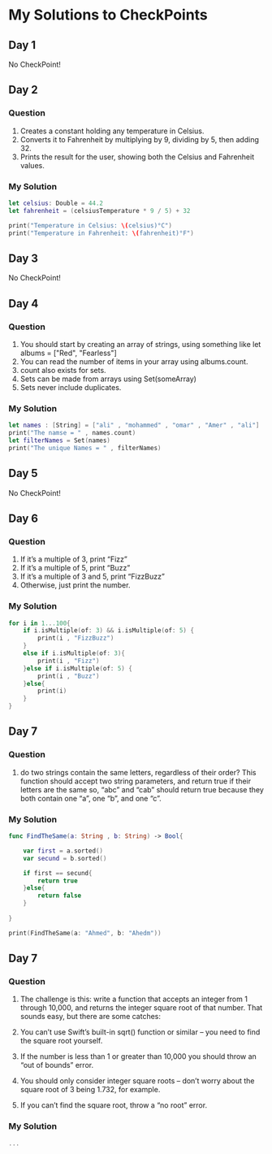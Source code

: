 # My Solutions to CheckPoints

## Day 1
No CheckPoint!

## Day 2

### Question
1. Creates a constant holding any temperature in Celsius.
2. Converts it to Fahrenheit by multiplying by 9, dividing by 5, then adding 32.
3. Prints the result for the user, showing both the Celsius and Fahrenheit values.

### My Solution

```swift
let celsius: Double = 44.2
let fahrenheit = (celsiusTemperature * 9 / 5) + 32

print("Temperature in Celsius: \(celsius)°C")
print("Temperature in Fahrenheit: \(fahrenheit)°F")
```
## Day 3
No CheckPoint!

## Day 4

### Question
1. You should start by creating an array of strings, using something like let albums = ["Red", "Fearless"]
2. You can read the number of items in your array using albums.count.
3. count also exists for sets.
4. Sets can be made from arrays using Set(someArray)
5. Sets never include duplicates.


### My Solution

```swift
let names : [String] = ["ali" , "mohammed" , "omar" , "Amer" , "ali"]
print("The namse = " , names.count)
let filterNames = Set(names)
print("The unique Names = " , filterNames)
```

## Day 5
No CheckPoint!

## Day 6

### Question
1. If it’s a multiple of 3, print “Fizz”
2. If it’s a multiple of 5, print “Buzz”
3. If it’s a multiple of 3 and 5, print “FizzBuzz”
4. Otherwise, just print the number.


### My Solution

```swift
for i in 1...100{
    if i.isMultiple(of: 3) && i.isMultiple(of: 5) {
        print(i , "FizzBuzz")
    }
    else if i.isMultiple(of: 3){
        print(i , "Fizz")
    }else if i.isMultiple(of: 5) {
        print(i , "Buzz")
    }else{
        print(i)
    }
}
```

## Day 7

### Question
1. do two strings contain the same letters, regardless of their order? This function should accept two string parameters, and return true if their letters are the same so, “abc” and “cab” should return true because they both contain one “a”, one “b”, and one “c”.


### My Solution

```swift
func FindTheSame(a: String , b: String) -> Bool{

    var first = a.sorted()
    var secund = b.sorted()

    if first == secund{
        return true
    }else{
        return false
    }
    
}

print(FindTheSame(a: "Ahmed", b: "Ahedm"))
```

## Day 7

### Question
1. The challenge is this: write a function that accepts an integer from 1 through 10,000, and returns the integer square root of that number. That sounds easy, but there are some catches:

2. You can’t use Swift’s built-in sqrt() function or similar – you need to find the square root yourself.
3. If the number is less than 1 or greater than 10,000 you should throw an “out of bounds” error.
4. You should only consider integer square roots – don’t worry about the square root of 3 being 1.732, for example.
5. If you can’t find the square root, throw a “no root” error.



### My Solution

```swift
...
```

